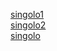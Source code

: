 [singolo1](https://eroldkoil.github.io/singolo/singolo1.html)<br>
[singolo2](https://eroldkoil.github.io/singolo/singolo2.html)<br>
[singolo](https://eroldkoil.github.io/singolo/)
